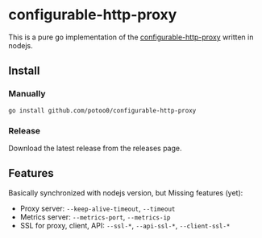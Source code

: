 # configurable-http-proxy

This is a pure go implementation of the
[configurable-http-proxy](https://github.com/jupyterhub/configurable-http-proxy)
written in nodejs.

## Install

### Manually

```
go install github.com/potoo0/configurable-http-proxy
```

### Release

Download the latest release from the releases page.

## Features

Basically synchronized with nodejs version, but
Missing features (yet):

- Proxy server: `--keep-alive-timeout`, `--timeout`
- Metrics server: `--metrics-port`, `--metrics-ip`
- SSL for proxy, client, API: `--ssl-*`, `--api-ssl-*`, `--client-ssl-*`
